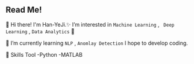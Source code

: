 ## Read Me! 

👋  Hi there! I'm Han-YeJi.✨
I’m interested in `Machine Learning` ,  ` Deep Learning` , `Data Analytics` 💖

🌱 I’m currently learning `NLP` , `Anomlay Detection`
I hope to develop coding. 

💪 Skills
Tool
-Python
-MATLAB

<!---
Han-YeJi/Han-YeJi is a ✨ special ✨ repository because its `README.md` (this file) appears on your GitHub profile.
You can click the Preview link to take a look at your changes.
--->


